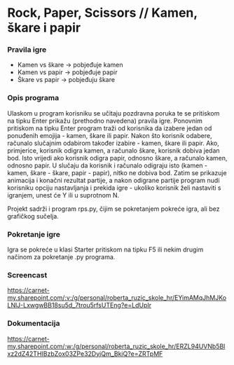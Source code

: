 # Rock, Paper, Scissors // Kamen, škare i papir

### Pravila igre
* Kamen vs škare -> pobjeđuje kamen
* Kamen vs papir -> pobjeđuje papir
* Škare vs papir -> pobjeđuju škare

### Opis programa
Ulaskom u program korisniku se učitaju pozdravna poruka te se pritiskom na tipku Enter prikažu (prethodno navedena) pravila igre. Ponovnim pritiskom na tipku Enter program traži od korisnika da izabere jedan od ponuđenih emojija - kamen, škare ili papir. Nakon što korisnik odabere, računalo slučajnim odabirom također izabire -  kamen, škare ili papir. Ako, primjerice, korisnik odigra kamen, a računalo škare, korisnik dobiva jedan bod. Isto vrijedi ako korisnik odigra papir, odnosno škare, a računalo kamen, odnosno papir. U slučaju da korisnik i računalo odigraju isto (kamen - kamen, škare - škare, papir - papir), nitko ne dobiva bod. Zatim se prikazuje animacija i konačni rezultat partije, a nakon odigrane partije program nudi korisniku opciju nastavljanja i prekida igre - ukoliko korisnik želi nastaviti s igranjem, unest će Y ili u suprotnom N. 

Projekt sadrži i program rps.py, čijim se pokretanjem pokreće igra, ali bez grafičkog sučelja.

### Pokretanje igre
Igra se pokreće u klasi Starter pritiskom na tipku F5 ili nekim drugim načinom za pokretanje .py programa.

### Screencast
https://carnet-my.sharepoint.com/:v:/g/personal/roberta_ruzic_skole_hr/EYimAMqJhMJKoLNlJ-LxwgwBB18su5d_7trou5rfsUTEng?e=LdUpIr

### Dokumentacija
https://carnet-my.sharepoint.com/:w:/g/personal/roberta_ruzic_skole_hr/ERZL94UVNb5Blxz2dZ42THIBzbZox03ZPe32DyjQm_BkiQ?e=ZRTpMF
